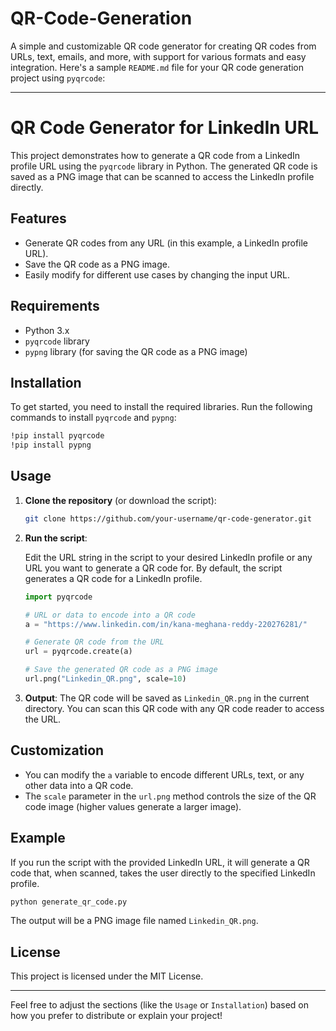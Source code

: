 # QR-Code-Generation
A simple and customizable QR code generator for creating QR codes from URLs, text, emails, and more, with support for various formats and easy integration.
Here's a sample `README.md` file for your QR code generation project using `pyqrcode`:

---

# QR Code Generator for LinkedIn URL

This project demonstrates how to generate a QR code from a LinkedIn profile URL using the `pyqrcode` library in Python. The generated QR code is saved as a PNG image that can be scanned to access the LinkedIn profile directly.

## Features

- Generate QR codes from any URL (in this example, a LinkedIn profile URL).
- Save the QR code as a PNG image.
- Easily modify for different use cases by changing the input URL.

## Requirements

- Python 3.x
- `pyqrcode` library
- `pypng` library (for saving the QR code as a PNG image)

## Installation

To get started, you need to install the required libraries. Run the following commands to install `pyqrcode` and `pypng`:

```bash
!pip install pyqrcode
!pip install pypng
```

## Usage

1. **Clone the repository** (or download the script):
   ```bash
   git clone https://github.com/your-username/qr-code-generator.git
   ```

2. **Run the script**:

   Edit the URL string in the script to your desired LinkedIn profile or any URL you want to generate a QR code for. By default, the script generates a QR code for a LinkedIn profile.

   ```python
   import pyqrcode

   # URL or data to encode into a QR code
   a = "https://www.linkedin.com/in/kana-meghana-reddy-220276281/"

   # Generate QR code from the URL
   url = pyqrcode.create(a)

   # Save the generated QR code as a PNG image
   url.png("Linkedin_QR.png", scale=10)
   ```

3. **Output**: The QR code will be saved as `Linkedin_QR.png` in the current directory. You can scan this QR code with any QR code reader to access the URL.

## Customization

- You can modify the `a` variable to encode different URLs, text, or any other data into a QR code.
- The `scale` parameter in the `url.png` method controls the size of the QR code image (higher values generate a larger image).

## Example

If you run the script with the provided LinkedIn URL, it will generate a QR code that, when scanned, takes the user directly to the specified LinkedIn profile.

```bash
python generate_qr_code.py
```

The output will be a PNG image file named `Linkedin_QR.png`.

## License

This project is licensed under the MIT License.

---

Feel free to adjust the sections (like the `Usage` or `Installation`) based on how you prefer to distribute or explain your project!
